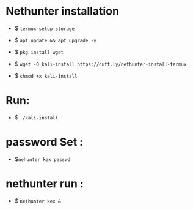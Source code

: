 # Nethunter installation 

* $ `termux-setup-storage`

* $ `apt update && apt upgrade -y`

* $ `pkg install wget`

* $ `wget -O kali-install https://cutt.ly/nethunter-install-termux`

* $ `chmod +x kali-install`

# Run:
* $ `./kali-install`

# password Set :
* $`nehunter kex passwd`
# nethunter run :
* $ `nethunter kex &`
